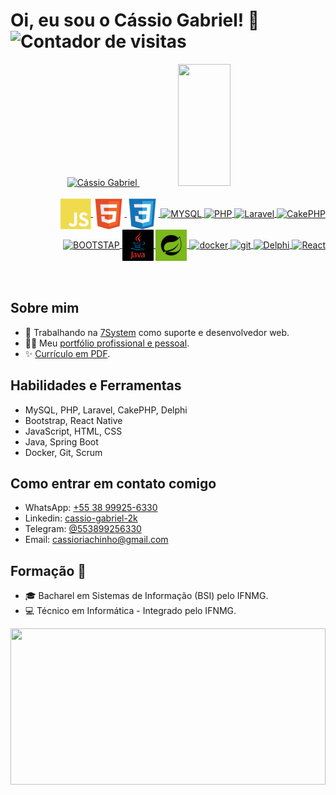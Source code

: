 # Oi, eu sou o Cássio Gabriel! 👋        ![Contador de visitas](https://profile-counter.glitch.me/Ninguem2k/count.svg)

 <a align="right" href="https://github.com/Ninguem2k">
 
 <div align="center">  
  <img width="49%" height="195px" src="https://github-readme-stats.vercel.app/api?username=Ninguem2k&show_icons=true&count_private=true&hide_border=true&theme=dracula" alt="Cássio Gabriel" /> 
  <img width="41%" height="195px" src="https://github-readme-stats.vercel.app/api/top-langs/?username=Ninguem2k&layout=compact&hide_border=true&theme=dracula" />
</div>


 
<div style="display: inline_block"><br>
  <img align="center" alt="Js" height="50" width="50" src="https://raw.githubusercontent.com/devicons/devicon/master/icons/javascript/javascript-plain.svg">
  <img align="center" alt="HTML" height="50" width="50" src="https://raw.githubusercontent.com/devicons/devicon/master/icons/html5/html5-original.svg">
  <img align="center" alt="CSS" height="50" width="50" src="https://raw.githubusercontent.com/devicons/devicon/master/icons/css3/css3-original.svg">
  <img align="center" alt="MYSQL" height="30" width="50"  src="https://cdn.jsdelivr.net/gh/devicons/devicon/icons/mysql/mysql-original.svg" />
  <img align="center" alt="PHP" height="50" width="50" src="https://cdn.jsdelivr.net/gh/devicons/devicon/icons/php/php-original.svg" />
  <img align="center" alt="Laravel" height="70" width="70" src="https://www.svgrepo.com/show/376332/laravel.svg">
  <img align="center" alt="CakePHP" height="40" width="40" src="https://www.cdnlogo.com/logos/c/60/cakephp.svg">
  <img align="center" alt="BOOTSTAP" height="50" width="50" src="https://cdn.jsdelivr.net/gh/devicons/devicon/icons/bootstrap/bootstrap-original.svg" />
  <img align="center" alt="JAVA" height="50" width="50" src="https://github.com/Ninguem2k/Portifolio/blob/main/assets/img/icons/javaicon.svg">
  <img align="center" alt="Spring Boot" height="50" width="50" src="https://github.com/Ninguem2k/Portifolio/blob/main/assets/img/icons/spring_boot-icon.svg">
  <img align="center" alt="docker" height="50" width="50" src="https://icongr.am/devicon/docker-original.svg?size=128&color=currentColor">
  <img align="center" alt="git" height="50" width="50" src="https://icongr.am/devicon/git-original.svg?size=128&color=currentColor">
  <img align="center" alt="Delphi" height="50" width="50" src="https://cdn-icons-png.flaticon.com/512/5968/5968252.png">
  <img align="center" alt="React" height="50" width="50" src="https://icongr.am/devicon/react-original.svg?size=105&color=e8e8e8">
</div>
   </a>
   </br></br>   
<div>

## Sobre mim
- 💼 Trabalhando na [7System](https://7system.inf.br/) como suporte e desenvolvedor web.
- 👨‍💻 Meu [portfólio profissional e pessoal](https://ninguem2k.github.io/Portifolio/).
- ✨ [Currículo em PDF](https://github.com/Ninguem2k/Ninguem2k/blob/main/files/curr%C3%ADculo_C%C3%A1ssio%20Gabriel%20(1).pdf).

## Habilidades e Ferramentas
- MySQL, PHP, Laravel, CakePHP, Delphi
- Bootstrap, React Native
- JavaScript, HTML, CSS
- Java, Spring Boot
- Docker, Git, Scrum

## Como entrar em contato comigo
- WhatsApp: [+55 38 99925-6330](https://wa.me/55038999256330)
- Linkedin: [cassio-gabriel-2k](https://www.linkedin.com/in/cassio-gabriel-2k)
- Telegram: [@553899256330](https://t.me/553899256330)
- Email: [cassioriachinho@gmail.com](mailto:cassioriachinho@gmail.com)



## Formação 🌟

- 🎓 Bacharel em Sistemas de Informação (BSI) pelo IFNMG.
- 💻 Técnico em Informática - Integrado pelo IFNMG.

<center>
   <a href="https://github.com/Ninguem2k">
      <img src="https://i.pinimg.com/originals/77/ca/a3/77caa32884d735d439ade45ba37feaf2.gif" width="100%" height="250" />
   </a>
</center>

